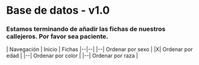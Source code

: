 # Base de datos - v1.0

### Estamos terminando de añadir las fichas de nuestros callejeros. Por favor sea paciente.

| Navegación
| Inicio | Fichas 
|--|--|
|--| Ordenar por sexo |
|X| Ordenar por edad |
|--| Ordenar por color |
|--| Ordenar por raza |
